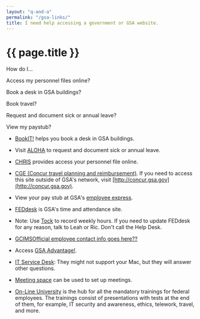 ```yaml
---
layout: "q-and-a"
permalink: "/gsa-links/"
title: I need help accessing a government or GSA website.
---
```

# {{ page.title }}

How do I...

Access my personnel files online?

Book a desk in GSA buildings?

Book travel?

Request and document sick or annual leave?

View my paystub? 



* [BookIT!](http://bookit.gsa.gov/) helps you book a desk in GSA buildings.

* Visit [ALOHA](http://aloha.gsa.gov/) to request and document sick or annual leave.

* [CHRIS](http://www.gsa.gov/chris) provides access your personnel file online.

* [CGE](https://insite.gsa.gov/portal/content/500122)[ (Concur travel planning and reimbursement)](https://insite.gsa.gov/portal/content/500122). If you need to access this site outside of GSA's network, visit [http://concur.gsa.gov](http://concur.gsa.gov).

* View your pay stub at GSA's [employee express](https://insite.gsa.gov/HP_09links_employeeexpress).

* [FEDdesk](https://insite.gsa.gov/HP_09links_feddesk) is GSA's time and attendance site.
- Note: Use [Tock](https://tock.18f.gov/) to record weekly hours. If you need to update FEDdesk for any reason, talk to Leah or Ric. Don't call the Help Desk.

* [GCIMS](https://gcims.gsa.gov/)[Official employee contact info goes here??](https://insite.gsa.gov/portal/content/500122)

* Access [GSA Advantage!](https://www.gsaadvantage.gov).

* [IT Service Desk](http://servicedesk.gsa.gov/): They might not support your Mac, but they will answer other questions.

* [Meeting space](http://meet.gsa.gov/) can be used to set up meetings.

* [On-Line University](https://gsaolu.gsa.gov/) is the hub for all the mandatory trainings for federal employees. The trainings consist of presentations with tests at the end of them, for example, IT security and awareness, ethics, telework, travel, and more.
